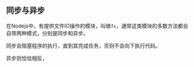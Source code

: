 ## 同步与异步
在Nodejs中，有提供文件IO操作的模块，叫做`fs`，通常这类模块的多数方法都会自带两种模式，分别是同步和异步。

同步会阻塞程序的执行，直到其完成任务，否则不会向下执行代码。

异步则恰恰相反，